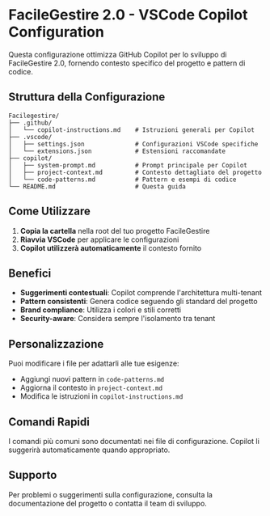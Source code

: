# FacileGestire 2.0 - VSCode Copilot Configuration

Questa configurazione ottimizza GitHub Copilot per lo sviluppo di FacileGestire 2.0, fornendo contesto specifico del progetto e pattern di codice.

## Struttura della Configurazione

```
Facilegestire/
├── .github/
│   └── copilot-instructions.md    # Istruzioni generali per Copilot
├── .vscode/
│   ├── settings.json              # Configurazioni VSCode specifiche
│   └── extensions.json            # Estensioni raccomandate
├── copilot/
│   ├── system-prompt.md           # Prompt principale per Copilot
│   ├── project-context.md         # Contesto dettagliato del progetto
│   └── code-patterns.md           # Pattern e esempi di codice
└── README.md                      # Questa guida
```

## Come Utilizzare

1. **Copia la cartella** nella root del tuo progetto FacileGestire
2. **Riavvia VSCode** per applicare le configurazioni
3. **Copilot utilizzerà automaticamente** il contesto fornito

## Benefici

- **Suggerimenti contestuali**: Copilot comprende l'architettura multi-tenant
- **Pattern consistenti**: Genera codice seguendo gli standard del progetto
- **Brand compliance**: Utilizza i colori e stili corretti
- **Security-aware**: Considera sempre l'isolamento tra tenant

## Personalizzazione

Puoi modificare i file per adattarli alle tue esigenze:
- Aggiungi nuovi pattern in `code-patterns.md`
- Aggiorna il contesto in `project-context.md`
- Modifica le istruzioni in `copilot-instructions.md`

## Comandi Rapidi

I comandi più comuni sono documentati nei file di configurazione. Copilot li suggerirà automaticamente quando appropriato.

## Supporto

Per problemi o suggerimenti sulla configurazione, consulta la documentazione del progetto o contatta il team di sviluppo.